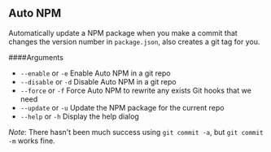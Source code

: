 Auto NPM
--------

Automatically update a NPM package when you make a commit that changes the version number in `package.json`, also creates a git tag for you.

####Arguments
- `--enable` or `-e` Enable Auto NPM in a git repo
- `--disable` or `-d` Disable Auto NPM in a git repo
- `--force` or `-f` Force Auto NPM to rewrite any exists Git hooks that we need
- `--update` or `-u` Update the NPM package for the current repo
- `--help` or `-h` Display the help dialog


_Note_: There hasn't been much success using `git commit -a`, but `git commit -m` works fine.
